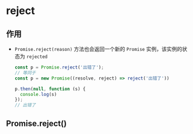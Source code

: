 # reject

## 作用

  - `Promise.reject(reason)` 方法也会返回一个新的 `Promise` 实例，该实例的状态为 `rejected`

    ```js
    const p = Promise.reject('出错了');
    // 等同于
    const p = new Promise((resolve, reject) => reject('出错了'))

    p.then(null, function (s) {
      console.log(s)
    });
    // 出错了
    ```

## Promise.reject()
